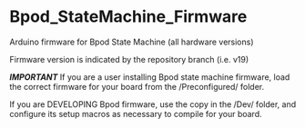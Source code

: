 # Bpod_StateMachine_Firmware

Arduino firmware for Bpod State Machine (all hardware versions)

Firmware version is indicated by the repository branch (i.e. v19)

***IMPORTANT***
If you are a user installing Bpod state machine firmware, load the correct firmware for your board from the /Preconfigured/ folder.

If you are DEVELOPING Bpod firmware, use the copy in the /Dev/ folder, and configure its setup macros as necessary to compile for your board.
